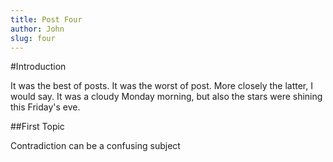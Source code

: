 ```yaml
---
title: Post Four
author: John
slug: four
---
```


#Introduction

It was the best of posts. It was the worst of post. More closely the latter, I would say.
It was a cloudy Monday morning, but also the stars were shining this Friday's eve.

##First Topic

Contradiction can be a confusing subject
